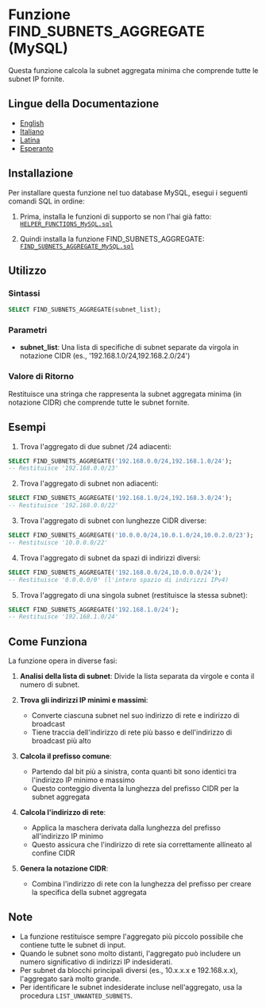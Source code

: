 # Funzione FIND_SUBNETS_AGGREGATE (MySQL)

Questa funzione calcola la subnet aggregata minima che comprende tutte le subnet IP fornite.

## Lingue della Documentazione

- [English](./FIND_SUBNETS_AGGREGATE_MySQL.en.md)
- [Italiano](./FIND_SUBNETS_AGGREGATE_MySQL.it.md)
- [Latina](./FIND_SUBNETS_AGGREGATE_MySQL.la.md)
- [Esperanto](./FIND_SUBNETS_AGGREGATE_MySQL.eo.md)

## Installazione

Per installare questa funzione nel tuo database MySQL, esegui i seguenti comandi SQL in ordine:

1. Prima, installa le funzioni di supporto se non l'hai già fatto:
[`HELPER_FUNCTIONS_MySQL.sql`](./sql/HELPER_FUNCTIONS_MySQL.sql)

2. Quindi installa la funzione FIND_SUBNETS_AGGREGATE:
[`FIND_SUBNETS_AGGREGATE_MySQL.sql`](./sql/FIND_SUBNETS_AGGREGATE_MySQL.sql)

## Utilizzo

### Sintassi

```sql
SELECT FIND_SUBNETS_AGGREGATE(subnet_list);
```

### Parametri

- **subnet_list**: Una lista di specifiche di subnet separate da virgola in notazione CIDR (es., '192.168.1.0/24,192.168.2.0/24')

### Valore di Ritorno

Restituisce una stringa che rappresenta la subnet aggregata minima (in notazione CIDR) che comprende tutte le subnet fornite.

## Esempi

1. Trova l'aggregato di due subnet /24 adiacenti:
```sql
SELECT FIND_SUBNETS_AGGREGATE('192.168.0.0/24,192.168.1.0/24');
-- Restituisce '192.168.0.0/23'
```

2. Trova l'aggregato di subnet non adiacenti:
```sql
SELECT FIND_SUBNETS_AGGREGATE('192.168.1.0/24,192.168.3.0/24');
-- Restituisce '192.168.0.0/22'
```

3. Trova l'aggregato di subnet con lunghezze CIDR diverse:
```sql
SELECT FIND_SUBNETS_AGGREGATE('10.0.0.0/24,10.0.1.0/24,10.0.2.0/23');
-- Restituisce '10.0.0.0/22'
```

4. Trova l'aggregato di subnet da spazi di indirizzi diversi:
```sql
SELECT FIND_SUBNETS_AGGREGATE('192.168.0.0/24,10.0.0.0/24');
-- Restituisce '0.0.0.0/0' (l'intero spazio di indirizzi IPv4)
```

5. Trova l'aggregato di una singola subnet (restituisce la stessa subnet):
```sql
SELECT FIND_SUBNETS_AGGREGATE('192.168.1.0/24');
-- Restituisce '192.168.1.0/24'
```

## Come Funziona

La funzione opera in diverse fasi:

1. **Analisi della lista di subnet**: Divide la lista separata da virgole e conta il numero di subnet.

2. **Trova gli indirizzi IP minimi e massimi**: 
   - Converte ciascuna subnet nel suo indirizzo di rete e indirizzo di broadcast
   - Tiene traccia dell'indirizzo di rete più basso e dell'indirizzo di broadcast più alto

3. **Calcola il prefisso comune**:
   - Partendo dal bit più a sinistra, conta quanti bit sono identici tra l'indirizzo IP minimo e massimo
   - Questo conteggio diventa la lunghezza del prefisso CIDR per la subnet aggregata

4. **Calcola l'indirizzo di rete**:
   - Applica la maschera derivata dalla lunghezza del prefisso all'indirizzo IP minimo
   - Questo assicura che l'indirizzo di rete sia correttamente allineato al confine CIDR

5. **Genera la notazione CIDR**:
   - Combina l'indirizzo di rete con la lunghezza del prefisso per creare la specifica della subnet aggregata

## Note

- La funzione restituisce sempre l'aggregato più piccolo possibile che contiene tutte le subnet di input.
- Quando le subnet sono molto distanti, l'aggregato può includere un numero significativo di indirizzi IP indesiderati.
- Per subnet da blocchi principali diversi (es., 10.x.x.x e 192.168.x.x), l'aggregato sarà molto grande.
- Per identificare le subnet indesiderate incluse nell'aggregato, usa la procedura `LIST_UNWANTED_SUBNETS`.
